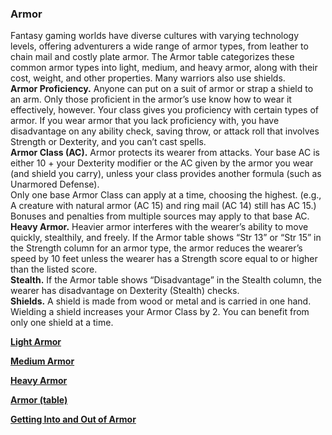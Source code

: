 ### Armor
Fantasy gaming worlds have diverse cultures with varying technology levels, offering adventurers a wide range of armor types, from leather to chain mail and costly plate armor.
The Armor table categorizes these common armor types into light, medium, and heavy armor, along with their cost, weight, and other properties.
Many warriors also use shields.
\
**Armor Proficiency.**
Anyone can put on a suit of armor or strap a shield to an arm.
Only those proficient in the armor’s use know how to wear it effectively, however.
Your class gives you proficiency with certain types of armor.
If you wear armor that you lack proficiency with, you have disadvantage on any ability check, saving throw, or attack roll that involves Strength or Dexterity, and you can’t cast spells.
\
**Armor Class (AC).**
Armor protects its wearer from attacks.
Your base AC is either 10 + your Dexterity modifier or the AC given by the armor you wear (and shield you carry), unless your class provides another formula (such as Unarmored Defense).
\
Only one base Armor Class can apply at a time, choosing the highest.
(e.g., A creature with natural armor (AC 15) and ring mail (AC 14) still has AC 15.)
Bonuses and penalties from multiple sources may apply to that base AC.
\
**Heavy Armor.**
Heavier armor interferes with the wearer’s ability to move quickly, stealthily, and freely.
If the Armor table shows “Str 13” or “Str 15” in the Strength column for an armor type, the armor reduces the wearer’s speed by 10 feet unless the wearer has a Strength score equal to or higher than the listed score.
\
**Stealth.**
If the Armor table shows “Disadvantage” in the Stealth column, the wearer has disadvantage on Dexterity (Stealth) checks.
\
**Shields.**
A shield is made from wood or metal and is carried in one hand.
Wielding a shield increases your Armor Class by 2.
You can benefit from only one shield at a time.

[**Light Armor**](./Light_Armor.md)

[**Medium Armor**](./Medium_Armor.md)

[**Heavy Armor**](./Heavy_Armor.md)

[**Armor (table)**](./Armor_table.md)

[**Getting Into and Out of Armor**](./Getting_Into_and_Out_of_Armor.md)
